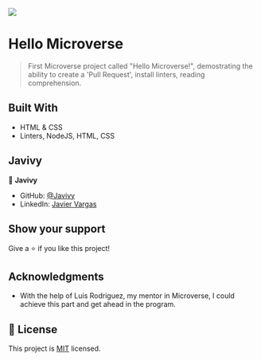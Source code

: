 ![](https://img.shields.io/badge/Microverse-blueviolet)

# Hello Microverse

> First Microverse project called "Hello Microverse!", demostrating the ability to create a 'Pull Request', install linters, reading comprehension.


## Built With

- HTML & CSS
- Linters, NodeJS, HTML, CSS

## Javivy

👤 **Javivy**

- GitHub: [@Javivy](https://github.com/Javivy)
- LinkedIn: [Javier Vargas](https://www.linkedin.com/in/javier-alejandro-vargas-ortega-5998a5212/)

## Show your support

Give a ⭐️ if you like this project!

## Acknowledgments

- With the help of Luis Rodriguez, my mentor in Microverse, I could achieve this part and get ahead in the program.

## 📝 License

This project is [MIT](./LICENSE) licensed.
